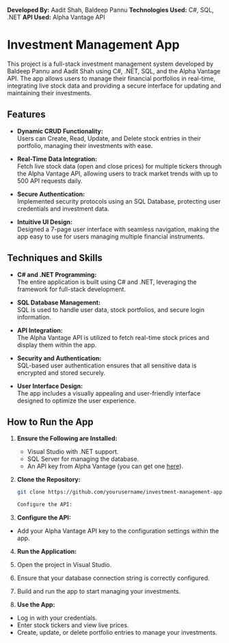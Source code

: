 **Developed By:** Aadit Shah, Baldeep Pannu
**Technologies Used:** C#, SQL, .NET
**API Used:** Alpha Vantage API

# Investment Management App

This project is a full-stack investment management system developed by Baldeep Pannu and Aadit Shah using C#, .NET, SQL, and the Alpha Vantage API. The app allows users to manage their financial portfolios in real-time, integrating live stock data and providing a secure interface for updating and maintaining their investments.

## Features
- **Dynamic CRUD Functionality:**  
  Users can Create, Read, Update, and Delete stock entries in their portfolio, managing their investments with ease.
  
- **Real-Time Data Integration:**  
  Fetch live stock data (open and close prices) for multiple tickers through the Alpha Vantage API, allowing users to track market trends with up to 500 API requests daily.
  
- **Secure Authentication:**  
  Implemented security protocols using an SQL Database, protecting user credentials and investment data.
  
- **Intuitive UI Design:**  
  Designed a 7-page user interface with seamless navigation, making the app easy to use for users managing multiple financial instruments.

## Techniques and Skills
- **C# and .NET Programming:**  
  The entire application is built using C# and .NET, leveraging the framework for full-stack development.

- **SQL Database Management:**  
  SQL is used to handle user data, stock portfolios, and secure login information.

- **API Integration:**  
  The Alpha Vantage API is utilized to fetch real-time stock prices and display them within the app.

- **Security and Authentication:**  
  SQL-based user authentication ensures that all sensitive data is encrypted and stored securely.

- **User Interface Design:**  
  The app includes a visually appealing and user-friendly interface designed to optimize the user experience.

## How to Run the App
1. **Ensure the Following are Installed:**
   - Visual Studio with .NET support.
   - SQL Server for managing the database.
   - An API key from Alpha Vantage (you can get one [here](https://www.alphavantage.co/support/#api-key)).

2. **Clone the Repository:**
   ```bash
   git clone https://github.com/yourusername/investment-management-app.git

   Configure the API:

3. **Configure the API:**
- Add your Alpha Vantage API key to the configuration settings within the app.

4. **Run the Application:**
1. Open the project in Visual Studio.
2. Ensure that your database connection string is correctly configured.
3. Build and run the app to start managing your investments.

5. **Use the App:**
- Log in with your credentials.
- Enter stock tickers and view live prices.
- Create, update, or delete portfolio entries to manage your investments.


